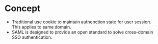 # Concept
- Traditional use cookie to maintain authenction state for user session. This applies to same domain.
- SAML is designed to provide an open standard to solve cross-domain SSO authentication.